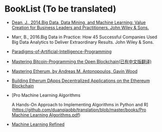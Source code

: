 # BookList \(To be translated\)

* [Dean, J., 2014.Big Data, Data Mining, and Machine Learning: Value Creation for Business Leaders and Practitioners. John Wiley & Sons.](https://github.com/duanqiaobb/translation/blob/master/books/Big%2Bdata%2Bdata%2Bmining%2Band%2Bmachine%2Blearning%2Bvalue%2Bcreation%2Bfor%2Bbusiness%2Bleaders%2Band%2Bpractitioners.pdf)
* Marr, B., 2016.Big Data in Practice: How 45 Successful Companies Used Big Data Analytics to Deliver Extraordinary Results. John Wiley & Sons.
* [Paradigms-of-Artificial-Intelligence-Programming](https://github.com/duanqiaobb/translation/blob/master/books/Paradigms-of-Artificial-Intelligence-Programming.pdf)
* [Mastering Bitcoin-Programming the Open Blockchain\(已有中文版翻译\)](https://github.com/duanqiaobb/translation/blob/master/books/Mastering%20Bitcoin%20by%20Andreas%20M.%20Antonopoulos.pdf)
* [Mastering Etherum, by Andreas M. Antonopoulos, Gavin Wood](https://github.com/ethereumbook/ethereumbook)
* [Building Etherum DApps Decentralized Applications on the Ethereum Blockchain](https://livebook.manning.com/#!/book/building-ethereum-dapps/chapter-4/v-5/8)
* \[Pro Machine Learning Algorithms

  A Hands-On Approach to Implementing Algorithms in Python and R\]\([https://github.com/duanqiaobb/translation/blob/master/books/Pro Machine Learning Algorithms.pdf](https://github.com/duanqiaobb/translation/blob/master/books/Pro%20Machine%20Learning%20Algorithms.pdf)\)

* [Machine Learning Refined](booklist.md)

